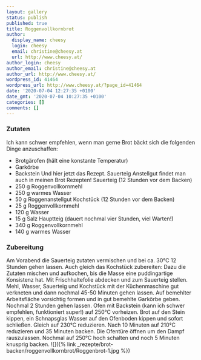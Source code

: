 ```yaml
---
layout: gallery
status: publish
published: true
title: Roggenvollkornbrot
author:
  display_name: cheesy
  login: cheesy
  email: christine@cheesy.at
  url: http://www.cheesy.at/
author_login: cheesy
author_email: christine@cheesy.at
author_url: http://www.cheesy.at/
wordpress_id: 41464
wordpress_url: http://www.cheesy.at/?page_id=41464
date: '2020-07-04 12:27:35 +0100'
date_gmt: '2020-07-04 10:27:35 +0100'
categories: []
comments: []
---
```

### Zutaten
Ich kann schwer empfehlen, wenn man gerne Brot bäckt sich die folgenden Dinge anzuschaffen:
- Brotgärofen (hält eine konstante Temperatur)
- Garkörbe
- Backstein
Und hier jetzt das Rezept. Sauerteig Anstellgut findet man auch in meinen Brot Rezepten!
Sauerteig (12 Stunden vor dem Backen)
- 250 g Roggenvollkornmehl
- 250 g warmes Wasser
- 50 g Roggenanstellgut
Kochstück (12 Stunden vor dem Backen)
- 25 g Roggenvollkornmehl
- 120 g Wasser
- 15 g Salz
Hauptteig (dauert nochmal vier Stunden, viel Warten!)
- 340 g Roggenvollkornmehl
- 140 g warmes Wasser
### Zubereitung
Am Vorabend die Sauerteig zutaten vermischen und bei ca. 30°C 12 Stunden gehen lassen.
Auch gleich das Kochstück zubereiten: Dazu die Zutaten mischen und aufkochen, bis die Masse eine puddingartige Konsistenz hat. Mit Frischhaltefolie abdecken und zum Sauerteig stellen.
Mehl, Wasser, Sauerteig und Kochstück mit der Küchenmaschine gut verkneten und dann nochmal 45-50 Minuten gehen lassen.
Auf bemehlter Arbeitsfläche vorsichtig formen und in gut bemehlte Garkörbe geben. Nochmal 2 Stunden gehen lassen.
Ofen mit Backstein (kann ich schwer empfehlen, funktioniert super!) auf 250°C vorheizen. Brot auf den Stein kippen, ein Schnapsglas Wasser auf den Ofenboden kippen und sofort schließen. Gleich auf 230°C reduzieren.
Nach 10 Minuten auf 210°C reduzieren und 35 Minuten backen. Die Ofentüre öffnen um den Dampf rauszulassen.
Nochmal auf 250°C hoch schalten und noch 5 Minuten knusprig backen.
![]({% link _rezepte/brot-backen/roggenvollkornbrot/Roggenbrot-1.jpg %})
